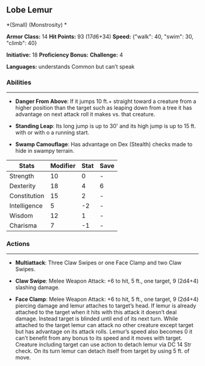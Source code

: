 ## Lobe Lemur
*(Small) (Monstrosity) *

**Armor Class:** 14
**Hit Points:** 93 (17d6+34)
**Speed:** {"walk": 40, "swim": 30, "climb": 40}

**Initiative:** 18
**Proficiency Bonus:**
**Challenge:** 4

**Languages:** understands Common but can’t speak

### Abilities
 --- 
- **Danger From Above**: If it jumps 10 ft.+ straight toward a creature from a higher position than the target such as leaping down from a tree it has advantage on next attack roll it makes vs. that creature.

- **Standing Leap**: Its long jump is up to 30' and its high jump is up to 15 ft. with or with o a running start.

- **Swamp Camouflage**: Has advantage on Dex (Stealth) checks made to hide in swampy terrain.



| Stats | Modifier | Stat | Save
| ---- | ---- | ---- | ---- |
| Strength | 10 | 0 | - |
| Dexterity | 18 | 4 | 6 |
| Constitution | 15 | 2 | - |
| Intelligence | 5 | -2 | - |
| Wisdom | 12 | 1 | - |
| Charisma | 7 | -1 | - |

### Actions
 --- 
- **Multiattack**: Three Claw Swipes or one Face Clamp and two Claw Swipes.

- **Claw Swipe**: Melee Weapon Attack: +6 to hit, 5 ft., one target, 9 (2d4+4) slashing damage.

- **Face Clamp**: Melee Weapon Attack: +6 to hit, 5 ft., one target, 9 (2d4+4) piercing damage and lemur attaches to target’s head. If lemur is already attached to the target when it hits with this attack it doesn’t deal damage. Instead target is blinded until end of its next turn. While attached to the target lemur can attack no other creature except target but has advantage on its attack rolls. Lemur’s speed also becomes 0 it can’t benefit from any bonus to its speed and it moves with target. Creature including target can use action to detach lemur via DC 14 Str check. On its turn lemur can detach itself from target by using 5 ft. of move.


